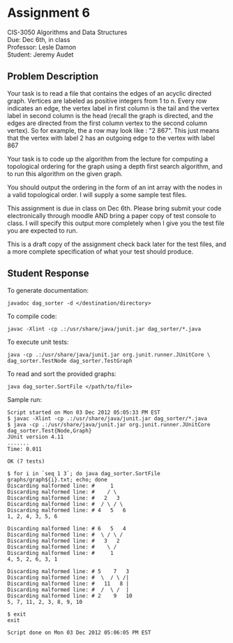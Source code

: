 Assignment 6
============

CIS-3050 Algorithms and Data Structures  
Due:  Dec 6th, in class  
Professor: Lesle Damon  
Student: Jeremy Audet  

Problem Description
-------------------

Your task is to read a file that contains the edges of an acyclic directed
graph. Vertices are labeled as positive integers from 1 to n. Every row
indicates an edge, the vertex label in first column is the tail and the vertex
label in second column is the head (recall the graph is directed, and the edges
are directed from the first column vertex to the second column vertex). So for
example, the a row may look like : "2 867". This just means that the vertex with
label 2 has an outgoing edge to the vertex with label 867

Your task is to code up the algorithm from the lecture for computing a
topological ordering for the graph using a depth first search algorithm, and to
run this algorithm on the given graph.

You should output the ordering in the form of an int array with the nodes in a
valid topological order. I will supply a some sample test files.

This assignment is due in class on Dec 6th. Please bring submit your code
electronically through moodle AND bring a paper copy of test console to class. I
will specify this output more completely when I give you the test file you are
expected to run.

This is a draft copy of the assignment check back later for the test files, and
a more complete specification of what your test should produce.

Student Response
----------------

To generate documentation:

    javadoc dag_sorter -d </destination/directory>

To compile code:

    javac -Xlint -cp .:/usr/share/java/junit.jar dag_sorter/*.java

To execute unit tests:

    java -cp .:/usr/share/java/junit.jar org.junit.runner.JUnitCore \
    dag_sorter.TestNode dag_sorter.TestGraph

To read and sort the provided graphs:

    java dag_sorter.SortFile </path/to/file>

Sample run:

    Script started on Mon 03 Dec 2012 05:05:33 PM EST
    $ javac -Xlint -cp .:/usr/share/java/junit.jar dag_sorter/*.java
    $ java -cp .:/usr/share/java/junit.jar org.junit.runner.JUnitCore dag_sorter.Test{Node,Graph}
    JUnit version 4.11
    .......
    Time: 0.011

    OK (7 tests)

    $ for i in `seq 1 3`; do java dag_sorter.SortFile graphs/graph${i}.txt; echo; done
    Discarding malformed line: #     1
    Discarding malformed line: #    / \
    Discarding malformed line: #   2   3
    Discarding malformed line: #  / \ / \
    Discarding malformed line: # 4   5   6
    1, 2, 4, 3, 5, 6

    Discarding malformed line: # 6   5   4
    Discarding malformed line: #  \ / \ /
    Discarding malformed line: #   3   2
    Discarding malformed line: #    \ /
    Discarding malformed line: #     1
    4, 5, 2, 6, 3, 1

    Discarding malformed line: # 5    7   3
    Discarding malformed line: #  \  / \ /|
    Discarding malformed line: #   11   8 |
    Discarding malformed line: #  /  \ /  |
    Discarding malformed line: # 2    9   10
    5, 7, 11, 2, 3, 8, 9, 10

    $ exit
    exit

    Script done on Mon 03 Dec 2012 05:06:05 PM EST
